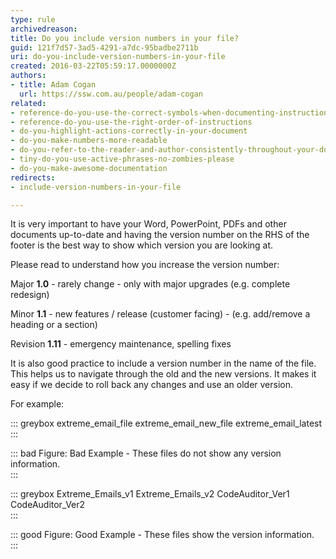 ```yaml
---
type: rule
archivedreason: 
title: Do you include version numbers in your file?
guid: 121f7d57-3ad5-4291-a7dc-95badbe2711b
uri: do-you-include-version-numbers-in-your-file
created: 2016-03-22T05:59:17.0000000Z
authors:
- title: Adam Cogan
  url: https://ssw.com.au/people/adam-cogan
related:
- reference-do-you-use-the-correct-symbols-when-documenting-instructions
- reference-do-you-use-the-right-order-of-instructions
- do-you-highlight-actions-correctly-in-your-document
- do-you-make-numbers-more-readable
- do-you-refer-to-the-reader-and-author-consistently-throughout-your-document
- tiny-do-you-use-active-phrases-no-zombies-please
- do-you-make-awesome-documentation
redirects:
- include-version-numbers-in-your-file

---
```


It is very important to have your Word, PowerPoint, PDFs and other documents up-to-date and having the version number on the RHS of the footer is the best way to show which version you are looking at.



Please read to understand how you increase the version number:

<!--endintro-->

Major  **1.0** - rarely change - only with major upgrades (e.g. complete redesign)

Minor  **1.1** - new features / release (customer facing) - (e.g. add/remove a heading or a section)

Revision  **1.11** - emergency maintenance, spelling fixes




It is also good practice to include a version number in the name of the file. This helps us to navigate through the old and the new versions. It makes it easy if we decide to roll back any changes and use an older version.




For example:





::: greybox
extreme\_email\_file
extreme\_email\_new\_file
extreme\_email\_latest  
:::


::: bad
Figure: Bad Example - These files do not show any version information.  
:::





::: greybox
Extreme\_Emails\_v1
Extreme\_Emails\_v2
CodeAuditor\_Ver1
CodeAuditor\_Ver2  
:::


::: good
Figure: Good Example - These files show the version information.  
:::
